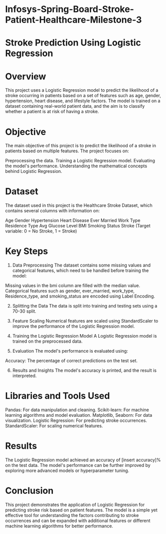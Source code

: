 # Infosys-Spring-Board-Stroke-Patient-Healthcare-Milestone-3

# Stroke Prediction Using Logistic Regression

# Overview

This project uses a Logistic Regression model to predict the likelihood of a stroke occurring in patients based on a set of features such as age, gender, hypertension, heart disease, and lifestyle factors. The model is trained on a dataset containing real-world patient data, and the aim is to classify whether a patient is at risk of having a stroke.

# Objective

The main objective of this project is to predict the likelihood of a stroke in patients based on multiple features. The project focuses on:

Preprocessing the data.
Training a Logistic Regression model.
Evaluating the model's performance.
Understanding the mathematical concepts behind Logistic Regression.

# Dataset

The dataset used in this project is the Healthcare Stroke Dataset, which contains several columns with information on:

Age
Gender
Hypertension
Heart Disease
Ever Married
Work Type
Residence Type
Avg Glucose Level
BMI
Smoking Status
Stroke (Target variable: 0 = No Stroke, 1 = Stroke)

# Key Steps

1. Data Preprocessing
The dataset contains some missing values and categorical features, which need to be handled before training the model:

Missing values in the bmi column are filled with the median value.
Categorical features such as gender, ever_married, work_type, Residence_type, and smoking_status are encoded using Label Encoding.

2. Splitting the Data
The data is split into training and testing sets using a 70-30 split.

3. Feature Scaling
Numerical features are scaled using StandardScaler to improve the performance of the Logistic Regression model.

4. Training the Logistic Regression Model
A Logistic Regression model is trained on the preprocessed data.

5. Evaluation
The model's performance is evaluated using:

Accuracy: The percentage of correct predictions on the test set.

6. Results and Insights
The model's accuracy is printed, and the result is interpreted.

# Libraries and Tools Used
Pandas: For data manipulation and cleaning.
Scikit-learn: For machine learning algorithms and model evaluation.
Matplotlib, Seaborn: For data visualization.
Logistic Regression: For predicting stroke occurrences.
StandardScaler: For scaling numerical features.

# Results
The Logistic Regression model achieved an accuracy of [insert accuracy]% on the test data.
The model's performance can be further improved by exploring more advanced models or hyperparameter tuning.

# Conclusion
This project demonstrates the application of Logistic Regression for predicting stroke risk based on patient features. The model is a simple yet effective tool for understanding the factors contributing to stroke occurrences and can be expanded with additional features or different machine learning algorithms for better performance.

